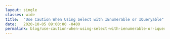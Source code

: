 ```yaml
---
layout: single
classes: wide
title:  "Use Caution When Using Select with IEnumerable or IQueryable"
date:   2020-10-05 09:00:00 -0400
permalink: blog/use-caution-when-using-select-with-ienumerable-or-iqueryable
---
```

